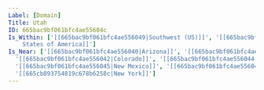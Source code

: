 ```yaml
---
Label: [Domain]
Title: Utah
ID: 665bac9bf061bfc4ae55604c
Is_Within: ['[[665bac9bf061bfc4ae556049|Southwest (US)]]', '[[665bac9bf061bfc4ae55604b|United
    States of America]]']
Is_Near: ['[[665bac9bf061bfc4ae556040|Arizona]]', '[[665bac9bf061bfc4ae556041|California]]',
  '[[665bac9bf061bfc4ae556042|Colorado]]', '[[665bac9bf061bfc4ae556044|Nevada]]',
  '[[665bac9bf061bfc4ae556045|New Mexico]]', '[[665bac9bf061bfc4ae55604a|Texas]]',
  '[[665cb893754819c678b6258c|New York]]']
---
```


